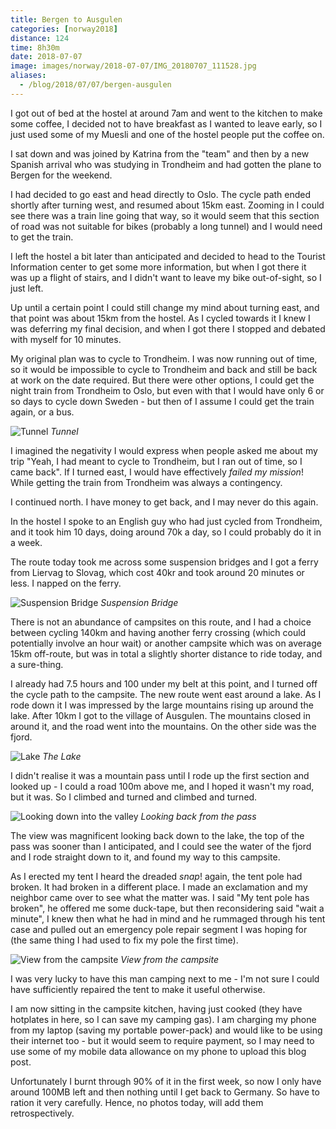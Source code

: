 ```yaml
---
title: Bergen to Ausgulen
categories: [norway2018]
distance: 124
time: 8h30m
date: 2018-07-07
image: images/norway/2018-07-07/IMG_20180707_111528.jpg
aliases:
  - /blog/2018/07/07/bergen-ausgulen
---
```



I got out of bed at the hostel at around 7am and went to the kitchen to make
some coffee, I decided not to have breakfast as I wanted to leave early, so I
just used some of my Muesli and one of the hostel people put the coffee on.

I sat down and was joined by Katrina from the "team" and then by a new
Spanish arrival who was studying in Trondheim and had gotten the plane to
Bergen for the weekend.

I had decided to go east and head directly to Oslo. The cycle path ended
shortly after turning west, and resumed about 15km east. Zooming in I could
see there was a train line going that way, so it would seem that this section
of road was not suitable for bikes (probably a long tunnel) and I would need
to get the train.

I left the hostel a bit later than anticipated and decided to head to the
Tourist Information center to get some more information, but when I got there
it was up a flight of stairs, and I didn't want to leave my bike out-of-sight,
so I just left.

Up until a certain point I could still change my mind about turning east, and
that point was about 15km from the hostel. As I cycled towards it I knew I was
deferring my final decision, and when I got there I stopped and debated with
myself for 10 minutes.

My original plan was to cycle to Trondheim. I was now running out of time, so
it would be impossible to cycle to Trondheim and back and still be back at
work on the date required. But there were other options, I could get the night
train from Trondheim to Oslo, but even with that I would have only 6 or so
days to cycle down Sweden - but then of I assume I could get the train again,
or a bus.

![Tunnel](/images/norway/2018-07-07/IMG_20180707_180830.jpg)
*Tunnel*

I imagined the negativity I would express when people asked me about my trip
"Yeah, I had meant to cycle to Trondheim, but I ran out of time, so I came
back". If I turned east, I would have effectively *failed my mission*! While
getting the train from Trondheim was always a contingency.

I continued north. I have money to get back, and I may never do this again.

In the hostel I spoke to an English guy who had just cycled from Trondheim,
and it took him 10 days, doing around 70k a day, so I could probably do it in
a week.

The route today took me across some suspension bridges and I got a ferry from
Liervag to Slovag, which cost 40kr and took around 20 minutes or less. I
napped on the ferry.

![Suspension Bridge](/images/norway/2018-07-07/IMG_20180707_111528.jpg)
*Suspension Bridge*

There is not an abundance of campsites on this route, and I had a choice
between cycling 140km and having another ferry crossing (which could
potentially involve an hour wait) or another campsite which was on average
15km off-route, but was in total a slightly shorter distance to ride today,
and a sure-thing.

I already had 7.5 hours and 100 under my belt at this point, and I turned
off the cycle path to the campsite. The new route went east around a lake. As
I rode down it I was impressed by the large mountains rising up around the
lake. After 10km I got to the village of Ausgulen. The mountains closed in
around it, and the road went into the mountains. On the other side was the
fjord.

![Lake](/images/norway/2018-07-07/IMG_20180707_183622.jpg)
*The Lake*

I didn't realise it was a mountain pass until I rode up the first section and
looked up - I could a road 100m above me, and I hoped it wasn't my road, but
it was. So I climbed and turned and climbed and turned.

![Looking down into the valley](/images/norway/2018-07-07/IMG_20180707_193823.jpg)
*Looking back from the pass*

The view was magnificent looking back down to the lake, the top of the pass
was sooner than I anticipated, and I could see the water of the fjord and I
rode straight down to it, and found my way to this campsite.

As I erected my tent I heard the dreaded *snap*! again, the tent pole had
broken. It had broken in a different place. I made an exclamation and my
neighbor came over to see what the matter was. I said "My tent pole has
broken", he offered me some duck-tape, but then reconsidering said "wait a
minute", I knew then what he had in mind and he rummaged through his tent case
and pulled out an emergency pole repair segment I was hoping for (the same
thing I had used to fix my pole the first time).

![View from the campsite](/images/norway/2018-07-07/IMG_20180707_221118.jpg)
*View from the campsite*

I was very lucky to have this man camping next to me - I'm not sure I could
have sufficiently repaired the tent to make it useful otherwise.

I am now sitting in the campsite kitchen, having just cooked (they have
hotplates in here, so I can save my camping gas). I am charging my phone from
my laptop (saving my portable power-pack) and would like to be using their
internet too - but it would seem to require payment, so I may need to use some
of my mobile data allowance on my phone to upload this blog post.

Unfortunately I burnt through 90% of it in the first week, so now I only have
around 100MB left and then nothing until I get back to Germany. So have to
ration it very carefully. Hence, no photos today, will add them
retrospectively.
